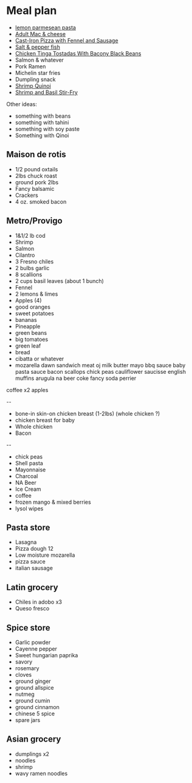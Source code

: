 # Meal plan

- [lemon parmesean pasta](https://www.bonappetit.com/recipe/pasta-with-brown-butter-whole-lemon-and-parmesan)
- [Adult Mac & cheese](https://www.bonappetit.com/recipe/adult-mac-and-cheese)
- [Cast-Iron Pizza with Fennel and Sausage](https://www.bonappetit.com/recipe/cast-iron-pizza-with-fennel-and-sausage)
- [Salt & pepper fish](https://www.bonappetit.com/recipe/salt-and-pepper-fish)
- [Chicken Tinga Tostadas With Bacony Black Beans](https://www.bonappetit.com/recipe/chicken-tinga-tostadas)
- Salmon & whatever
- Pork Ramen
- Michelin star fries
- Dumpling snack
- [Shrimp Quinoi](https://www.bonappetit.com/story/indian-ish-shrimp-quinoa-pulao)
- [Shrimp and Basil Stir-Fry](https://www.bonappetit.com/recipe/shrimp-and-basil-stir-fry)

Other ideas:

- something with beans
- something with tahini
- something with soy paste
- Something with Qinoi

## Maison de rotis

- 1/2 pound oxtails
- 2lbs chuck roast
- ground pork 2lbs
- Fancy balsamic
- Crackers
- 4 oz. smoked bacon

## Metro/Provigo

- 1&1/2 lb cod
- Shrimp
- Salmon
- Cilantro
- 3 Fresno chiles
- 2 bulbs garlic
- 8 scallions
- 2 cups basil leaves (about 1 bunch)
- Fennel
- 2 lemons & limes
- Apples (4)
- good oranges
- sweet potatoes
- bananas
- Pineapple
- green beans
- big tomatoes
- green leaf
- bread
- cibatta or whatever
- mozarella
dawn
sandwich meat
oj
milk
butter
mayo
bbq sauce
baby pasta sauce
bacon
scallops
chick peas
cauliflower
saucisse
english muffins
arugula
na beer
coke
fancy soda
perrier

coffee x2
apples



--

- bone-in skin-on chicken breast (1-2lbs) (whole chicken ?)
- chicken breast for baby
- Whole chicken
- Bacon

--

- chick peas
- Shell pasta
- Mayonnaise
- Charcoal
- NA Beer
- Ice Cream
- coffee
- frozen mango & mixed berries
- lysol wipes

## Pasta store

- Lasagna
- Pizza dough 12
- Low moisture mozarella
- pizza sauce
- italian sausage

## Latin grocery

- Chiles in adobo x3
- Queso fresco

## Spice store

- Garlic powder
- Cayenne pepper
- Sweet hungarian paprika
- savory
- rosemary
- cloves
- ground ginger
- ground allspice
- nutmeg
- ground cumin
- ground cinnamon
- chinese 5 spice
- spare jars

## Asian grocery

- dumplings x2
- noodles
- shrimp
- wavy ramen noodles
